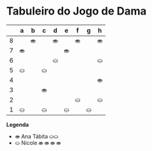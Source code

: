 # Tabuleiro do Jogo de Dama

|   | a | b | c | d | e | f | g | h |
|---|---|---|---|---|---|---|---|---|
| 8 |   | ⛂ |   | ⛂ |   | ⛂ |   | ⛂ |
| 7 | ⛂ |   |   |   | ⛂ |   |   |   |
| 6 |   |   |   | ⛀ |   |  |   | ⛀ |
| 5 | ⛀ |   | ⛀ |   |   |   |   |   |
| 4 |   |   |   |    |   |   |   | ⛂ |
| 3 |   |   | ⛂ |    |   |   |   |   |
| 2 |    |   |   |   |   | ⛀ |   | ⛀ |
| 1 | ⛀ |   | ⛀ |   | ⛀ |   | ⛀ |   |

**Legenda**

- ⛂  Ana Tábita ⛀⛀
- ⛀  Nicole ⛂ ⛂ ⛂ ⛂